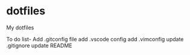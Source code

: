# dotfiles
My dotfiles

To do list-
Add .gitconfig file
add .vscode config
add .vimconfig 
update .gitignore
update README
